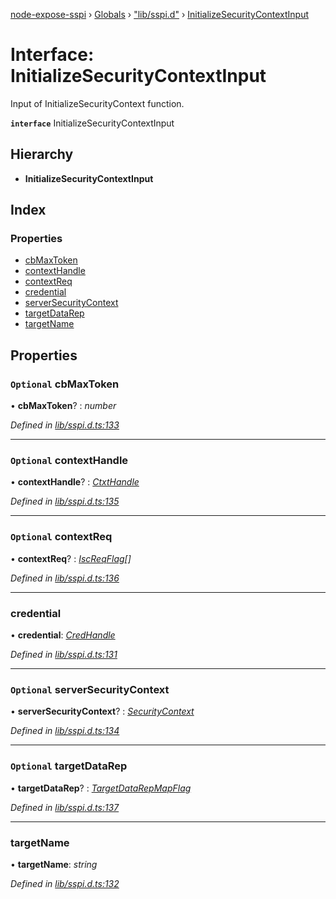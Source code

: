 [node-expose-sspi](../README.md) › [Globals](../globals.md) › ["lib/sspi.d"](../modules/_lib_sspi_d_.md) › [InitializeSecurityContextInput](_lib_sspi_d_.initializesecuritycontextinput.md)

# Interface: InitializeSecurityContextInput

Input of InitializeSecurityContext function.

**`interface`** InitializeSecurityContextInput

## Hierarchy

* **InitializeSecurityContextInput**

## Index

### Properties

* [cbMaxToken](_lib_sspi_d_.initializesecuritycontextinput.md#optional-cbmaxtoken)
* [contextHandle](_lib_sspi_d_.initializesecuritycontextinput.md#optional-contexthandle)
* [contextReq](_lib_sspi_d_.initializesecuritycontextinput.md#optional-contextreq)
* [credential](_lib_sspi_d_.initializesecuritycontextinput.md#credential)
* [serverSecurityContext](_lib_sspi_d_.initializesecuritycontextinput.md#optional-serversecuritycontext)
* [targetDataRep](_lib_sspi_d_.initializesecuritycontextinput.md#optional-targetdatarep)
* [targetName](_lib_sspi_d_.initializesecuritycontextinput.md#targetname)

## Properties

### `Optional` cbMaxToken

• **cbMaxToken**? : *number*

*Defined in [lib/sspi.d.ts:133](https://github.com/jlguenego/node-expose-sspi/blob/c6cfc34/lib/sspi.d.ts#L133)*

___

### `Optional` contextHandle

• **contextHandle**? : *[CtxtHandle](_lib_sspi_d_.ctxthandle.md)*

*Defined in [lib/sspi.d.ts:135](https://github.com/jlguenego/node-expose-sspi/blob/c6cfc34/lib/sspi.d.ts#L135)*

___

### `Optional` contextReq

• **contextReq**? : *[IscReqFlag](../modules/_lib_flags_index_d_.md#iscreqflag)[]*

*Defined in [lib/sspi.d.ts:136](https://github.com/jlguenego/node-expose-sspi/blob/c6cfc34/lib/sspi.d.ts#L136)*

___

###  credential

• **credential**: *[CredHandle](_lib_sspi_d_.credhandle.md)*

*Defined in [lib/sspi.d.ts:131](https://github.com/jlguenego/node-expose-sspi/blob/c6cfc34/lib/sspi.d.ts#L131)*

___

### `Optional` serverSecurityContext

• **serverSecurityContext**? : *[SecurityContext](_lib_sspi_d_.securitycontext.md)*

*Defined in [lib/sspi.d.ts:134](https://github.com/jlguenego/node-expose-sspi/blob/c6cfc34/lib/sspi.d.ts#L134)*

___

### `Optional` targetDataRep

• **targetDataRep**? : *[TargetDataRepMapFlag](../modules/_lib_flags_index_d_.md#targetdatarepmapflag)*

*Defined in [lib/sspi.d.ts:137](https://github.com/jlguenego/node-expose-sspi/blob/c6cfc34/lib/sspi.d.ts#L137)*

___

###  targetName

• **targetName**: *string*

*Defined in [lib/sspi.d.ts:132](https://github.com/jlguenego/node-expose-sspi/blob/c6cfc34/lib/sspi.d.ts#L132)*
